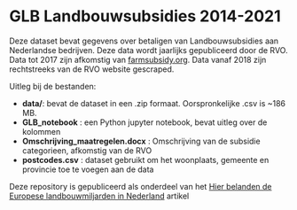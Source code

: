 # GLB Landbouwsubsidies 2014-2021

Deze dataset bevat gegevens over betaligen van Landbouwsubsidies aan Nederlandse bedrijven. Deze data wordt jaarlijks gepubliceerd door de RVO. Data tot 2017 zijn afkomstig van [farmsubsidy.org](https://data.farmsubsidy.org/cleaned/). Data vanaf 2018 zijn rechtstreeks van de RVO website gescraped.

Uitleg bij de bestanden:

* **data/**: bevat de dataset in een .zip formaat. Oorspronkelijke .csv is ~186 MB.
* **GLB_notebook** : een Python jupyter notebook, bevat uitleg over de kolommen
* **Omschrijving_maatregelen.docx** : Omschrijving van de subsidie categorieen, afkomstig van de RVO
* **postcodes.csv** : dataset gebruikt om het woonplaats, gemeente en provincie toe te voegen aan de data

Deze repository is gepubliceerd als onderdeel van het [Hier belanden de Europese landbouwmiljarden in Nederland](https://www.ftm.nl/artikelen/glb-miljarden-voor-de-boer-wie-krijgt-wat-van-brussel) artikel
